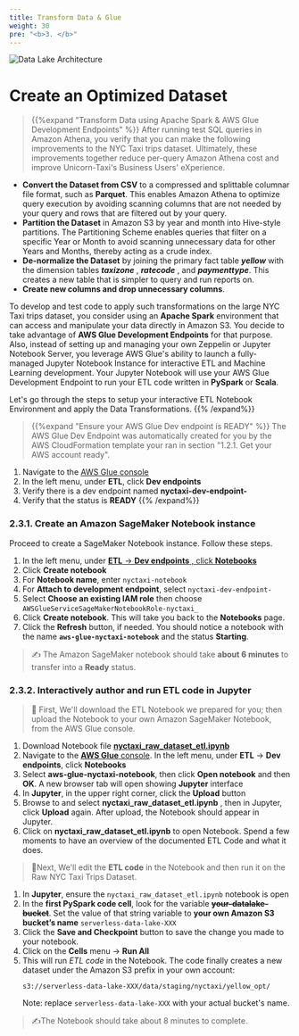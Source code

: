 ```yaml
---
title: Transform Data & Glue
weight: 30
pre: "<b>3. </b>"
---
```


![Data Lake Architecture](/images/modules/transform.png?width=50pc)

# Create an Optimized Dataset

> {{%expand "Transform Data using Apache Spark & AWS Glue Development Endpoints" %}}
After running test SQL queries in Amazon Athena, you verify that you can make the following improvements to the NYC Taxi trips dataset. Ultimately, these improvements together reduce per-query Amazon Athena cost and improve Unicorn-Taxi's Business Users' eXperience.

- **Convert the Dataset from CSV** to a compressed and splittable columnar file format, such as **Parquet**. This enables Amazon Athena to optimize query execution by avoiding scanning columns that are not needed by your query and rows that are filtered out by your query.
- **Partition the Dataset** in Amazon S3 by year and month into Hive-style partitions. The Partitioning Scheme enables queries that filter on a specific Year or Month to avoid scanning unnecessary data for other Years and Months, thereby acting as a crude index.
- **De-normalize the Dataset** by joining the primary fact table **_yellow_** with the dimension tables **_taxizone_** , **_ratecode_** , and **_paymenttype_**. This creates a new table that is simpler to query and run reports on.
- **Create new columns and drop unnecessary columns**.

To develop and test code to apply such transformations on the large NYC Taxi trips dataset, you consider using an **Apache Spark** environment that can access and manipulate your data directly in Amazon S3. You decide to take advantage of **AWS Glue Development Endpoints** for that purpose. Also, instead of setting up and managing your own Zeppelin or Jupyter Notebook Server, you leverage AWS Glue's ability to launch a fully-managed Jupyter Notebook Instance for interactive ETL and Machine Learning development. Your Jupyter Notebook will use your AWS Glue Development Endpoint to run your ETL code written in **PySpark** or **Scala**.

Let's go through the steps to setup your interactive ETL Notebook Environment and apply the Data Transformations.
{{% /expand%}}

> {{%expand "Ensure your AWS Glue Dev endpoint is READY" %}}
The AWS Glue Dev Endpoint was automatically created for you by the AWS CloudFormation template your ran in section "1.2.1. Get your AWS account ready".

1. Navigate to the [AWS Glue console](https://ap-southeast-1.console.aws.amazon.com/glue/home?region=ap-southeast-1)
2. In the left menu, under **ETL**, click **Dev endpoints**
3. Verify there is a dev endpoint named **nyctaxi-dev-endpoint-**
4. Verify that the status is **READY**
{{% /expand%}}


### 2.3.1. Create an Amazon SageMaker Notebook instance

Proceed to create a SageMaker Notebook instance. Follow these steps.

1. In the left menu, under [**ETL** → **Dev endpoints** , click **Notebooks**](https://ap-southeast-1.console.aws.amazon.com/glue/home?region=ap-southeast-1#etl:tab=notebooks)
2. Click **Create notebook**
3. For **Notebook name**, enter `nyctaxi-notebook`
4. For **Attach to development endpoint**, select `nyctaxi-dev-endpoint-`
5. Select **Choose an existing IAM role** then choose
    `AWSGlueServiceSageMakerNotebookRole-nyctaxi_`
6. Click **Create notebook**. This will take you back to the **Notebooks** page.
7. Click the **Refresh** button, if needed. You should notice a notebook with the name **`aws-glue-nyctaxi-notebook`** and the status **Starting**.

> ✍️ The Amazon SageMaker notebook should take **about 6 minutes** to transfer into a **Ready** status.


### 2.3.2. Interactively author and run ETL code in Jupyter

> 🎯 First, We'll download the ETL Notebook we prepared for you; then upload the Notebook to your own Amazon SageMaker Notebook, from the AWS Glue console.

1. Download Notebook file **[nyctaxi_raw_dataset_etl.ipynb](https://github.com/nnthanh101/serverless-data-lake/blob/nyc-taxi/README/nyc-taxi/nyctaxi_raw_dataset_etl.ipynb)**
2. Navigate to the [**AWS Glue** console](https://ap-southeast-1.console.aws.amazon.com/glue/home?region=ap-southeast-1#etl:tab=notebooks).  In the left menu, under **ETL** → **Dev endpoints**, click **Notebooks**
4. Select **aws-glue-nyctaxi-notebook**, then click **Open notebook** and then **OK**. A new browser tab will open showing **Jupyter** interface
5. In **Jupyter**, in the upper right corner, click the **Upload** button
6. Browse to and select **nyctaxi_raw_dataset_etl.ipynb** , then in Jupyter, click **Upload** again. After upload, the Notebook should appear in Jupyter.
7. Click on **nyctaxi_raw_dataset_etl.ipynb** to open Notebook. Spend a few moments to have an overview of the documented ETL Code and what it does.

> 🎯Next, We'll edit the **ETL code** in the Notebook and then run it on the Raw NYC Taxi Trips Dataset.

1. In **Jupyter**, ensure the `nyctaxi_raw_dataset_etl.ipynb` notebook is open
2. In the **first PySpark code cell**, look for the variable ~~**your-datalake-bucket**~~. Set the value of that string variable to **your own Amazon S3 bucket’s name** `serverless-data-lake-XXX`
3. Click the **Save and Checkpoint** button to save the change you made to your notebook.
4. Click on the **Cells** menu → **Run All**
5. This will run *ETL code* in the Notebook. The code finally creates a new dataset under the Amazon S3 prefix in your own account:
    ```
    s3://serverless-data-lake-XXX/data/staging/nyctaxi/yellow_opt/
    ```
    Note: replace `serverless-data-lake-XXX` with your actual bucket's name.

> ✍️The Notebook should take about 8 minutes to complete.

